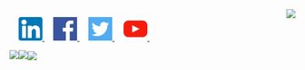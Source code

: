 <a href="https://stackoverflow.com/users/1544937/jacob-philpott?tab=profile">
    <picture>
        <source media="(prefers-color-scheme: dark)" srcset="https://github-readme-stats.vercel.app/api/top-langs/?username=jgphilpott&hide_title=true&langs_count=10&exclude_repo=babel,convert&hide=G-code&hide_border=true&theme=dark&bg_color=0e1116&title_color=ffffff&text_color=ffffff&layout=donut-vertical">
        <img align="right" src="https://github-readme-stats.vercel.app/api/top-langs/?username=jgphilpott&hide_title=true&langs_count=10&exclude_repo=babel,convert&hide=G-code&hide_border=true&layout=donut-vertical">
    </picture>
</a>

&nbsp;&nbsp;&nbsp;
<a href="https://www.linkedin.com/in/jgphilpott">
    <picture>
        <source media="(prefers-color-scheme: dark)" srcset="https://github.com/jgphilpott/jgphilpott/blob/main/imgs/dark/linkedin.png">
        <img src="https://github.com/jgphilpott/jgphilpott/blob/main/imgs/light/linkedin.png" width="42" height="42">
    </picture>
</a>
&nbsp;&nbsp;&nbsp;
<a href="https://www.facebook.com/jgphilpott">
    <picture>
        <source media="(prefers-color-scheme: dark)" srcset="https://github.com/jgphilpott/jgphilpott/blob/main/imgs/dark/facebook.png">
        <img src="https://github.com/jgphilpott/jgphilpott/blob/main/imgs/light/facebook.png" width="42" height="42">
    </picture>
</a>
&nbsp;&nbsp;&nbsp;
<a href="https://twitter.com/__jgphilpott__">
    <picture>
        <source media="(prefers-color-scheme: dark)" srcset="https://github.com/jgphilpott/jgphilpott/blob/main/imgs/dark/twitter.png">
        <img src="https://github.com/jgphilpott/jgphilpott/blob/main/imgs/light/twitter.png" width="42" height="42">
    </picture>
</a>
&nbsp;&nbsp;&nbsp;
<a href="https://www.youtube.com/channel/UCwU-tFbVQ_ngKaacRzwQd8A">
    <picture>
        <source media="(prefers-color-scheme: dark)" srcset="https://github.com/jgphilpott/jgphilpott/blob/main/imgs/dark/youtube.png">
        <img src="https://github.com/jgphilpott/jgphilpott/blob/main/imgs/light/youtube.png" width="42" height="42">
    </picture>
</a>
&nbsp;&nbsp;&nbsp;

<a href="https://github.com/jgphilpott/github-readme-stats">
    <picture>
        <source media="(prefers-color-scheme: dark)" srcset="https://github-readme-stats.vercel.app/api?username=jgphilpott&hide_title=true&include_all_commits=true&count_private=true&show_icons=true&hide_border=true&theme=dark&bg_color=0e1116&title_color=ffffff&text_color=ffffff&icon_color=1f6feb">
        <img align="left" src="https://github-readme-stats.vercel.app/api?username=jgphilpott&hide_title=true&include_all_commits=true&count_private=true&show_icons=true&hide_border=true">
    </picture>
</a>

<a href="https://github.com/jgphilpott/github-readme-streak-stats">
    <picture>
        <source media="(prefers-color-scheme: dark)" srcset="https://github-readme-streak-stats.herokuapp.com/?user=jgphilpott&hide_border=true&theme=dark&background=0e1116">
        <img align="left" src="https://github-readme-streak-stats.herokuapp.com/?user=jgphilpott&hide_border=true">
    </picture>
</a>

<a href="https://github.com/jgphilpott/github-readme-activity-graph">
    <picture>
        <source media="(prefers-color-scheme: dark)" srcset="https://github-readme-activity-graph.vercel.app/graph?username=jgphilpott&theme=github-dark&area=true&hide_border=true&custom_title=Past%20Months%20Activity&color=ffffff&bg_color=0e1116">
        <img align="center" src="https://github-readme-activity-graph.vercel.app/graph?username=jgphilpott&theme=github-light&area=true&hide_border=true&custom_title=Past%20Months%20Activity">
    </picture>
</a>